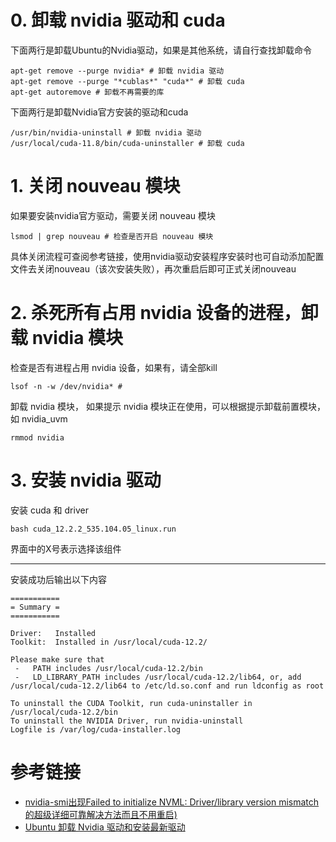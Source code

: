 
# 0. 卸载 nvidia 驱动和 cuda
下面两行是卸载Ubuntu的Nvidia驱动，如果是其他系统，请自行查找卸载命令
```
apt-get remove --purge nvidia* # 卸载 nvidia 驱动
apt-get remove --purge "*cublas*" "cuda*" # 卸载 cuda
apt-get autoremove # 卸载不再需要的库
```
下面两行是卸载Nvidia官方安装的驱动和cuda
```
/usr/bin/nvidia-uninstall # 卸载 nvidia 驱动
/usr/local/cuda-11.8/bin/cuda-uninstaller # 卸载 cuda
```

# 1. 关闭 nouveau 模块
如果要安装nvidia官方驱动，需要关闭 nouveau 模块
```
lsmod | grep nouveau # 检查是否开启 nouveau 模块
```
具体关闭流程可查阅参考链接，使用nvidia驱动安装程序安装时也可自动添加配置文件去关闭nouveau（该次安装失败），再次重启后即可正式关闭nouveau
# 2. 杀死所有占用 nvidia 设备的进程，卸载 nvidia 模块
检查是否有进程占用 nvidia 设备，如果有，请全部kill
```
lsof -n -w /dev/nvidia* # 
```
卸载 nvidia 模块， 如果提示 nvidia 模块正在使用，可以根据提示卸载前置模块，如 nvidia_uvm
```
rmmod nvidia
```


# 3. 安装 nvidia 驱动
安装 cuda 和 driver
```
bash cuda_12.2.2_535.104.05_linux.run
```
界面中的X号表示选择该组件  

---
安装成功后输出以下内容

```
===========
= Summary =
===========

Driver:   Installed
Toolkit:  Installed in /usr/local/cuda-12.2/

Please make sure that
 -   PATH includes /usr/local/cuda-12.2/bin
 -   LD_LIBRARY_PATH includes /usr/local/cuda-12.2/lib64, or, add /usr/local/cuda-12.2/lib64 to /etc/ld.so.conf and run ldconfig as root

To uninstall the CUDA Toolkit, run cuda-uninstaller in /usr/local/cuda-12.2/bin
To uninstall the NVIDIA Driver, run nvidia-uninstall
Logfile is /var/log/cuda-installer.log
```

# 参考链接
- [nvidia-smi出现Failed to initialize NVML: Driver/library version mismatch的超级详细可靠解决方法而且不用重启)](https://blog.csdn.net/qq_41616600/article/details/131420684)
- [Ubuntu 卸载 Nvidia 驱动和安装最新驱动](https://blog.csdn.net/wm9028/article/details/110268030)